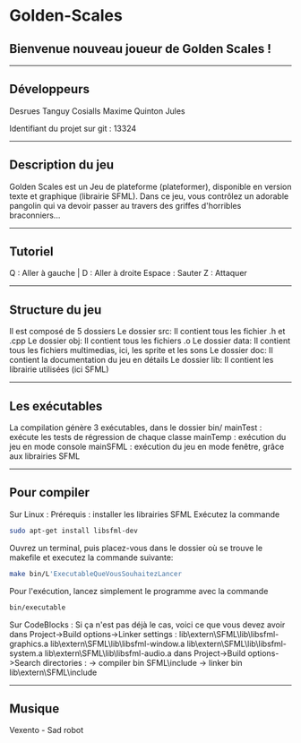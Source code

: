 # Golden-Scales

Bienvenue nouveau joueur de Golden Scales !
----------------------------------------------

------------
Développeurs
------------
Desrues Tanguy
Cosialls Maxime
Quinton Jules

Identifiant du projet sur git : 13324

---------------------
Description du jeu
---------------------
Golden Scales est un Jeu de plateforme (plateformer), disponible en version texte et graphique (librairie SFML).
Dans ce jeu, vous contrôlez un adorable pangolin qui va devoir passer au travers des griffes d'horribles braconniers...

--------
Tutoriel
--------

Q : Aller à gauche | D : Aller à droite
Espace : Sauter
Z : Attaquer

----------------
Structure du jeu
----------------
Il est composé de 5 dossiers
Le dossier src: Il contient tous les fichier .h et .cpp
Le dossier obj: Il contient tous les fichiers .o
Le dossier data: Il contient tous les fichiers multimedias, ici, les sprite et les sons
Le dossier doc: Il contient la documentation du jeu en détails
Le dossier lib: Il contient les librairie utilisées (ici SFML)

---------------
Les exécutables
---------------
La compilation génère 3 exécutables, dans le dossier bin/
mainTest : exécute les tests de régression de chaque classe
mainTemp : exécution du jeu en mode console
mainSFML : exécution du jeu en mode fenêtre, grâce aux librairies SFML


--------------
Pour compiler
--------------

Sur Linux :
Prérequis : installer les librairies SFML
Exécutez la commande 
```bash
sudo apt-get install libsfml-dev
```
Ouvrez un terminal, puis placez-vous dans le dossier où se trouve le makefile et executez la commande suivante:
```bash
make bin/L'ExecutableQueVousSouhaitezLancer
```
Pour l'exécution, lancez simplement le programme avec la commande
```bash
bin/executable
```

Sur CodeBlocks :
Si ça n'est pas déjà le cas, voici ce que vous devez avoir dans Project->Build options->Linker settings :
	lib\extern\SFML\lib\libsfml-graphics.a
	lib\extern\SFML\lib\libsfml-window.a
	lib\extern\SFML\lib\libsfml-system.a
	lib\extern\SFML\lib\libsfml-audio.a
dans Project->Build options->Search directories :
	-> compiler
		bin
		SFML\include
	-> linker
		bin
		lib\extern\SFML\include

-------
Musique
-------
Vexento - Sad robot
